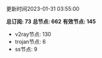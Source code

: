 更新时间2023-01-31 03:55:00

**总订阅: 73**
**总节点: 662**
**有效节点: 145**
- v2ray节点: 130
- trojan节点: 6
- ss节点: 9
